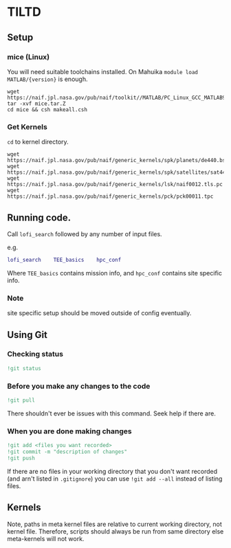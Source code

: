 # TILTD


## Setup

### mice (Linux)

You will need suitable toolchains installed.
On Mahuika `module load MATLAB/{version}` is enough.

```
wget https://naif.jpl.nasa.gov/pub/naif/toolkit//MATLAB/PC_Linux_GCC_MATLAB9.x_64bit/packages/mice.tar.Z
tar -xvf mice.tar.Z
cd mice && csh makeall.csh
```

### Get Kernels

`cd` to kernel directory.

```
wget https://naif.jpl.nasa.gov/pub/naif/generic_kernels/spk/planets/de440.bsp
wget https://naif.jpl.nasa.gov/pub/naif/generic_kernels/spk/satellites/sat441.bsp
wget https://naif.jpl.nasa.gov/pub/naif/generic_kernels/lsk/naif0012.tls.pc
wget https://naif.jpl.nasa.gov/pub/naif/generic_kernels/pck/pck00011.tpc
```


## Running code.

Call `lofi_search` followed by any number of input files.

e.g. 

```matlab
lofi_search    TEE_basics    hpc_conf
```

Where `TEE_basics` contains mission info, and `hpc_conf` contains site specific info.


### Note

site specific setup should be moved outside of config eventually.

## Using Git

### Checking status 

```matlab
!git status
```

### Before you make any changes to the code

```matlab
!git pull
```

There shouldn't ever be issues with this command. Seek help if there are.

### When you are done making changes

```matlab
!git add <files you want recorded>
!git commit -m "description of changes"
!git push
```

If there are no files in your working directory that you don't want recorded (and arn't listed in `.gitignore`) you can use `!git add --all` instead of listing files.

## Kernels

Note, paths in meta kernel files are relative to current working directory, not kernel file. 
Therefore, scripts should always be run from same directory else meta-kernels will not work.